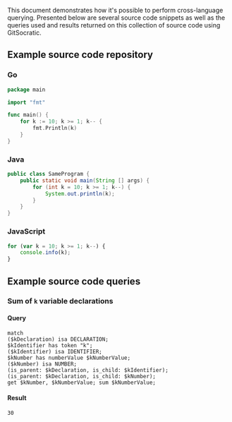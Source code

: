 This document demonstrates how it's possible to perform cross-language querying. Presented below are several source code snippets as well as the queries used and results returned on this collection of source code using GitSocratic.

## Example source code repository

### Go
```go
package main

import "fmt"

func main() {
    for k := 10; k >= 1; k-- {
        fmt.Println(k)
    }
}
```
### Java
```java
public class SameProgram {
    public static void main(String [] args) {
        for (int k = 10; k >= 1; k--) {
            System.out.println(k);
        }
    }
}
```

### JavaScript
```javascript
for (var k = 10; k >= 1; k--) {
    console.info(k);
}
```

## Example source code queries

### Sum of `k` variable declarations

#### Query
```graql
match
($kDeclaration) isa DECLARATION;
$kIdentifier has token "k";
($kIdentifier) isa IDENTIFIER;
$kNumber has numberValue $kNumberValue;
($kNumber) isa NUMBER;
(is_parent: $kDeclaration, is_child: $kIdentifier);
(is_parent: $kDeclaration, is_child: $kNumber);
get $kNumber, $kNumberValue; sum $kNumberValue;
```

#### Result
```
30
```
